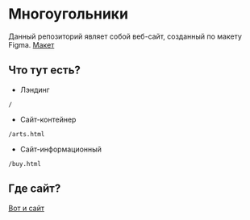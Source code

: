 # Многоугольники
Данный репозиторий являет собой веб-сайт, созданный по макету Figma.
[Макет](https://www.figma.com/file/h0dS6JvfSNZzAg41SwWosh/Polygons?node-id=0%3A1) 

## Что тут есть?
- Лэндинг
```
/
```
- Сайт-контейнер
```
/arts.html
```
- Сайт-информационный
```
/buy.html
```

## Где сайт?
[Вот и сайт](https://genndy007.github.io/polygons-landing-pages/)

